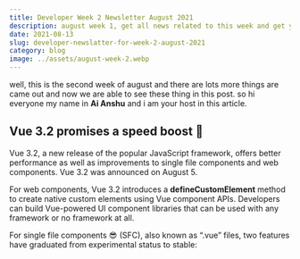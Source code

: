 ```yaml
---
title: Developer Week 2 Newsletter August 2021
description: august week 1, get all news related to this week and get you knowladge a boost
date: 2021-08-13
slug: developer-newslatter-for-week-2-august-2021
category: blog
image: ../assets/august-week-2.webp
---
```


well, this is the second week of august and there are lots more things are came out and now we are able to see these thing in this post. so hi everyone my name in **Ai Anshu** and i am your host in this article.

## Vue 3.2 promises a speed boost 🚀

Vue 3.2, a new release of the popular JavaScript framework, offers better performance as well as improvements to single file components and web components. Vue 3.2 was announced on August 5.

For web components, Vue 3.2 introduces a **defineCustomElement** method to create native custom elements using Vue component APIs. Developers can build Vue-powered UI component libraries that can be used with any framework or no framework at all.

For single file components 😎 (SFC), also known as “.vue” files, two features have graduated from experimental status to stable: <script setup>, a compile-time syntactic sugar to improve ergonomics when using Composition API inside SFCs, and <style> v-bind, enabling component state-driven dynamic CSS values in SFC <style> tags.

find more about from [infoworld](https://www.infoworld.com/article/3629089/vue-32-promises-speed-boost.html)

## Github.dev is now live 📺

from now [github.dev](https://github.dev) is live 🚀 so you can check it out. as you know Github plans to provide there own codespaces, so you can write code from your browser and save it into you github repo online from anywhare you want.

### What is a codespace?

A codespace is a development environment thats hosted in the cloud. You can customize your project for Codespaces by committing configuration files to your repository (often known as Configuration-as-Code), which creates a repeatable codespace configuration for all users of your project.

Codespaces run on a variety of VM-based compute options hosted by GitHub, that you can configure from 2 core machines up to 32 core machines. You can connect to your codespaces from the browser or locally using Visual Studio Code.

## Visual Studio 2022 Preview 3 shines on JavaScript, TypeScript, Git

With the third preview of Microsoft’s planned 64-bit Visual Studio 2022 IDE, the company is emphasizing a new JavaScript/TypeScript experience as well as multi-repo support.

Unveiled August 10, Visual Studio 2022 Preview 3 also covers themes including personal and team productivity. For JavaScript and TypeScript, the preview offers tools to enhance the experience for single-page applications and front-end development. A new JavaScript/TypeScript project will enable developers to build standalone Angular, React, and Vue projects. Visual Studio will leverage each JavaScript framework’s native CLIs to front-end project templates. The IDE will discover the version of the CLI installed on the developer’s path to scaffold the project.

learn more at [infoworld](https://www.infoworld.com/article/3629393/visual-studio-2022-preview-3-shines-on-javascript-typescript-github.html#tk.rss_javascript)

## What I Find Interesting 😱

after searching for many other this i find something that really Interesting & scary. here take a look at what i find.

### OpenAI 🤖 Is Making Coding As Easy As Talking to a Smart Speaker

Plus: The early days of programming, an existential investigation, and bipartisanship before our very eyes.

as you know that **github copilet** uses **OpenAI** to write code by using pridictions, after that OpenAI try to create programs like Alexa that can write code by just telling them what to do [more](https://www.wired.com/story/plaintext-open-ai-codex/).

### GitHub’s 🐱 Commercial AI Tool Was Built From Open Source Code

Copilot is pitched as a helpful aid to developers. But some programmers object to the blind copying of blocks of code used to train the algorithm [more](https://www.wired.com/story/github-commercial-ai-tool-built-open-source-code/).

### AI 🤖 Could Soon Write Code Based on Ordinary Language

researchers have used artificial intelligence to improve translation between programming languages or automatically fix problems. The AI system DrRepair, for example, has been shown to solve most issues that spawn error messages. But some researchers dream of the day when AI can write programs based on simple descriptions from non-experts [more](https://www.wired.com/story/ai-write-code-ordinary-language/)..

### The JavaScript Framework That Puts Web Pages on a Diet

**Svelte**, created by a graphics editor for The New York Times, has attracted a following among programmers
who want their pages to load faster.

## Github: Support for password authentication was removed ☹️

From August 13, 2021, github is longer accept account passwords when authenticating Git operations. You need to add PAT (Personal Access Token) instead, you can follow the below method to add PFA on your system

if you can face problem then visit [github blog](https://github.blog/2020-12-15-token-authentication-requirements-for-git-operations/)
